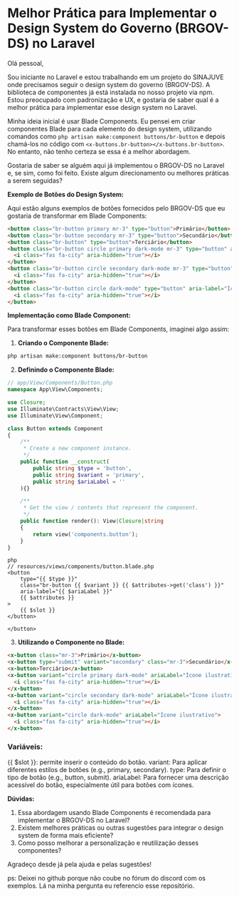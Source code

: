 # Melhor Prática para Implementar o Design System do Governo (BRGOV-DS) no Laravel

Olá pessoal,

Sou iniciante no Laravel e estou trabalhando em um projeto do SINAJUVE onde precisamos seguir o design system do governo (BRGOV-DS). A biblioteca de componentes já está instalada no nosso projeto via npm. Estou preocupado com padronização e UX, e gostaria de saber qual é a melhor prática para implementar esse design system no Laravel.

Minha ideia inicial é usar Blade Components. Eu pensei em criar componentes Blade para cada elemento do design system, utilizando comandos como `php artisan make:component buttons/br-button` e depois chamá-los no código com `<x-buttons.br-button></x-buttons.br-button>`. No entanto, não tenho certeza se essa é a melhor abordagem.

Gostaria de saber se alguém aqui já implementou o BRGOV-DS no Laravel e, se sim, como foi feito. Existe algum direcionamento ou melhores práticas a serem seguidas?

**Exemplo de Botões do Design System:**

Aqui estão alguns exemplos de botões fornecidos pelo BRGOV-DS que eu gostaria de transformar em Blade Components:

```html
<button class="br-button primary mr-3" type="button">Primário</button>
<button class="br-button secondary mr-3" type="button">Secundário</button>
<button class="br-button" type="button">Terciário</button>
<button class="br-button circle primary dark-mode mr-3" type="button" aria-label="Ícone ilustrativo">
  <i class="fas fa-city" aria-hidden="true"></i>
</button>
<button class="br-button circle secondary dark-mode mr-3" type="button" aria-label="Ícone ilustrativo">
  <i class="fas fa-city" aria-hidden="true"></i>
</button>
<button class="br-button circle dark-mode" type="button" aria-label="Ícone ilustrativo">
  <i class="fas fa-city" aria-hidden="true"></i>
</button>
```

**Implementação como Blade Component:**

Para transformar esses botões em Blade Components, imaginei algo assim:

1. **Criando o Componente Blade:**

```bash
php artisan make:component buttons/br-button
```

2. **Definindo o Componente Blade:**

```php
// app/View/Components/Button.php
namespace App\View\Components;

use Closure;
use Illuminate\Contracts\View\View;
use Illuminate\View\Component;

class Button extends Component
{
    /**
     * Create a new component instance.
     */
    public function __construct(
        public string $type = 'button',
        public string $variant = 'primary',
        public string $ariaLabel = ''
    ){}

    /**
     * Get the view / contents that represent the component.
     */
    public function render(): View|Closure|string
    {
        return view('components.button');
    }
}
```
```
php
// resources/views/components/button.blade.php
<button 
    type="{{ $type }}" 
    class="br-button {{ $variant }} {{ $attributes->get('class') }}"
    aria-label="{{ $ariaLabel }}"
    {{ $attributes }}
>
    {{ $slot }}
</button>

</button>
```

3. **Utilizando o Componente no Blade:**

```html
<x-button class="mr-3">Primário</x-button>
<x-button type="submit" variant="secondary" class="mr-3">Secundário</x-button>
<x-button>Terciário</x-button>
<x-button variant="circle primary dark-mode" ariaLabel="Ícone ilustrativo" class="mr-3">
  <i class="fas fa-city" aria-hidden="true"></i>
</x-button>
<x-button variant="circle secondary dark-mode" ariaLabel="Ícone ilustrativo" class="mr-3">
  <i class="fas fa-city" aria-hidden="true"></i>
</x-button>
<x-button variant="circle dark-mode" ariaLabel="Ícone ilustrativo">
  <i class="fas fa-city" aria-hidden="true"></i>
</x-button>
```

### Variáveis:
{{ $slot }}: permite inserir o conteúdo do botão.
variant: Para aplicar diferentes estilos de botões (e.g., primary, secondary).
type: Para definir o tipo de botão (e.g., button, submit).
ariaLabel: Para fornecer uma descrição acessível do botão, especialmente útil para botões com ícones.


**Dúvidas:**

1. Essa abordagem usando Blade Components é recomendada para implementar o BRGOV-DS no Laravel?
2. Existem melhores práticas ou outras sugestões para integrar o design system de forma mais eficiente?
3. Como posso melhorar a personalização e reutilização desses componentes?

Agradeço desde já pela ajuda e pelas sugestões!


ps: Deixei no github porque não coube no fórum do discord com os exemplos. Lá na minha pergunta eu referencio esse repositório.
